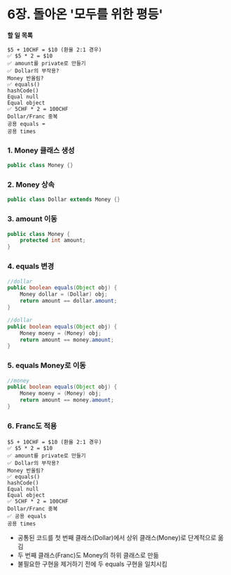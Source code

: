 # 6장. 돌아온 '모두를 위한 평등'

**할 일 목록**

```text
$5 + 10CHF = $10 (환율 2:1 경우)
✅ $5 * 2 = $10
✅ amount를 private로 만들기
✅ Dollar의 부작용?
Money 반올림?
✅ equals()
hashCode()
Equal null
Equal object
✅ 5CHF * 2 = 100CHF
Dollar/Franc 중복
공용 equals ⬅
공용 times
```
### 1. Money 클래스 생성

```java
public class Money {}
```

### 2. Money 상속

```java
public class Dollar extends Money {}
```

### 3. amount 이동

```java
public class Money {
    protected int amount;
}
```

### 4. equals 변경

```java
//dollar
public boolean equals(Object obj) {
    Money dollar = (Dollar) obj;
    return amount == dollar.amount;
}
```

```java
//dollar
public boolean equals(Object obj) {
    Money moeny = (Money) obj;
    return amount == money.amount;
}
```

### 5. equals Money로 이동

```java
//money
public boolean equals(Object obj) {
    Money moeny = (Money) obj;
    return amount == money.amount;
}
```

### 6. Franc도 적용

```text
$5 + 10CHF = $10 (환율 2:1 경우)
✅ $5 * 2 = $10
✅ amount를 private로 만들기
✅ Dollar의 부작용?
Money 반올림?
✅ equals()
hashCode()
Equal null
Equal object
✅ 5CHF * 2 = 100CHF
Dollar/Franc 중복
✅ 공용 equals
공용 times
```

- 공통된 코드를 첫 번째 클래스(Dollar)에서 상위 클래스(Money)로 단계적으로 옮김
- 두 번째 클래스(Franc)도 Money의 하위 클래스로 만듦
- 불필요한 구현을 제거하기 전에 두 equals 구현을 일치시킴
